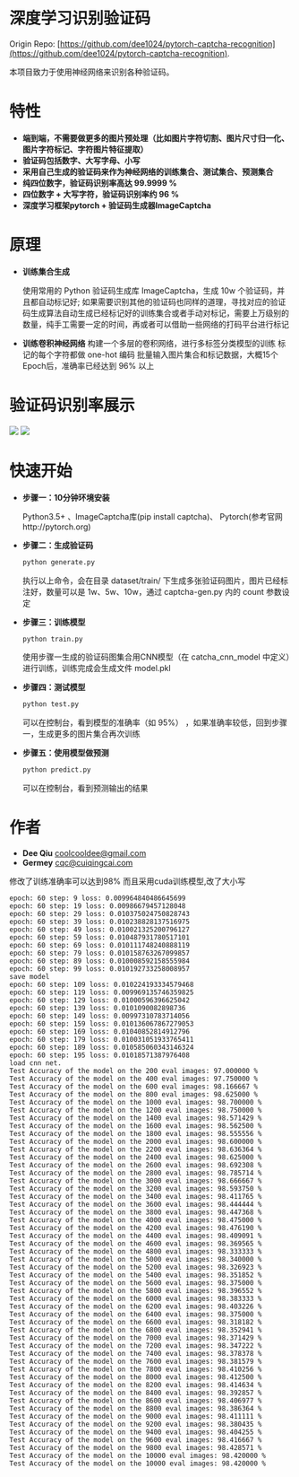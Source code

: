 深度学习识别验证码
=========

Origin Repo: [https://github.com/dee1024/pytorch-captcha-recognition](https://github.com/dee1024/pytorch-captcha-recognition).

本项目致力于使用神经网络来识别各种验证码。

特性
===
- __端到端，不需要做更多的图片预处理（比如图片字符切割、图片尺寸归一化、图片字符标记、字符图片特征提取）__
- __验证码包括数字、大写字母、小写__
- __采用自己生成的验证码来作为神经网络的训练集合、测试集合、预测集合__
- __纯四位数字，验证码识别率高达 99.9999 %__
- __四位数字 + 大写字符，验证码识别率约 96 %__
- __深度学习框架pytorch + 验证码生成器ImageCaptcha__


原理
===

- __训练集合生成__

    使用常用的 Python 验证码生成库 ImageCaptcha，生成 10w 个验证码，并且都自动标记好;
    如果需要识别其他的验证码也同样的道理，寻找对应的验证码生成算法自动生成已经标记好的训练集合或者手动对标记，需要上万级别的数量，纯手工需要一定的时间，再或者可以借助一些网络的打码平台进行标记

- __训练卷积神经网络__
    构建一个多层的卷积网络，进行多标签分类模型的训练
    标记的每个字符都做 one-hot 编码
    批量输入图片集合和标记数据，大概15个Epoch后，准确率已经达到 96% 以上


验证码识别率展示
========
![](https://raw.githubusercontent.com/dee1024/pytorch-captcha-recognition/master/docs/number.png)
![](https://raw.githubusercontent.com/dee1024/pytorch-captcha-recognition/master/docs/number2.png)


快速开始
====
- __步骤一：10分钟环境安装__

    Python3.5+ 、ImageCaptcha库(pip install captcha)、 Pytorch(参考官网http://pytorch.org)


- __步骤二：生成验证码__
    ```bash
    python generate.py
    ```
    执行以上命令，会在目录 dataset/train/ 下生成多张验证码图片，图片已经标注好，数量可以是 1w、5w、10w，通过 captcha-gen.py 内的 count 参数设定
    
- __步骤三：训练模型__
    ```bash
    python train.py
    ```
    使用步骤一生成的验证码图集合用CNN模型（在 catcha_cnn_model 中定义）进行训练，训练完成会生成文件 model.pkl

- __步骤四：测试模型__
    ```bash
    python test.py
    ```
    可以在控制台，看到模型的准确率（如 95%） ，如果准确率较低，回到步骤一，生成更多的图片集合再次训练

- __步骤五：使用模型做预测__
    ```bash
    python predict.py
    ```
    可以在控制台，看到预测输出的结果
    
作者
===
* __Dee Qiu__ <coolcooldee@gmail.com>
* __Germey__ <cqc@cuiqingcai.com>


修改了训练准确率可以达到98%
而且采用cuda训练模型,改了大小写
```
epoch: 60 step: 9 loss: 0.009964840486645699
epoch: 60 step: 19 loss: 0.00986679457128048
epoch: 60 step: 29 loss: 0.010375024750828743
epoch: 60 step: 39 loss: 0.010238828137516975
epoch: 60 step: 49 loss: 0.010021325200796127
epoch: 60 step: 59 loss: 0.010487931780517101
epoch: 60 step: 69 loss: 0.010111748240888119
epoch: 60 step: 79 loss: 0.010158763267099857
epoch: 60 step: 89 loss: 0.010008592158555984
epoch: 60 step: 99 loss: 0.010192733258008957
save model
epoch: 60 step: 109 loss: 0.010224193334579468
epoch: 60 step: 119 loss: 0.009969135746359825
epoch: 60 step: 129 loss: 0.01000596396625042
epoch: 60 step: 139 loss: 0.0101090082898736
epoch: 60 step: 149 loss: 0.00997310783714056
epoch: 60 step: 159 loss: 0.010136067867279053
epoch: 60 step: 169 loss: 0.01040852814912796
epoch: 60 step: 179 loss: 0.010031051933765411
epoch: 60 step: 189 loss: 0.010585060343146324
epoch: 60 step: 195 loss: 0.01018571387976408
load cnn net.
Test Accuracy of the model on the 200 eval images: 97.000000 %
Test Accuracy of the model on the 400 eval images: 97.750000 %
Test Accuracy of the model on the 600 eval images: 98.166667 %
Test Accuracy of the model on the 800 eval images: 98.625000 %
Test Accuracy of the model on the 1000 eval images: 98.700000 %
Test Accuracy of the model on the 1200 eval images: 98.750000 %
Test Accuracy of the model on the 1400 eval images: 98.571429 %
Test Accuracy of the model on the 1600 eval images: 98.562500 %
Test Accuracy of the model on the 1800 eval images: 98.555556 %
Test Accuracy of the model on the 2000 eval images: 98.600000 %
Test Accuracy of the model on the 2200 eval images: 98.636364 %
Test Accuracy of the model on the 2400 eval images: 98.625000 %
Test Accuracy of the model on the 2600 eval images: 98.692308 %
Test Accuracy of the model on the 2800 eval images: 98.785714 %
Test Accuracy of the model on the 3000 eval images: 98.666667 %
Test Accuracy of the model on the 3200 eval images: 98.593750 %
Test Accuracy of the model on the 3400 eval images: 98.411765 %
Test Accuracy of the model on the 3600 eval images: 98.444444 %
Test Accuracy of the model on the 3800 eval images: 98.447368 %
Test Accuracy of the model on the 4000 eval images: 98.475000 %
Test Accuracy of the model on the 4200 eval images: 98.476190 %
Test Accuracy of the model on the 4400 eval images: 98.409091 %
Test Accuracy of the model on the 4600 eval images: 98.369565 %
Test Accuracy of the model on the 4800 eval images: 98.333333 %
Test Accuracy of the model on the 5000 eval images: 98.340000 %
Test Accuracy of the model on the 5200 eval images: 98.326923 %
Test Accuracy of the model on the 5400 eval images: 98.351852 %
Test Accuracy of the model on the 5600 eval images: 98.375000 %
Test Accuracy of the model on the 5800 eval images: 98.396552 %
Test Accuracy of the model on the 6000 eval images: 98.383333 %
Test Accuracy of the model on the 6200 eval images: 98.403226 %
Test Accuracy of the model on the 6400 eval images: 98.375000 %
Test Accuracy of the model on the 6600 eval images: 98.318182 %
Test Accuracy of the model on the 6800 eval images: 98.352941 %
Test Accuracy of the model on the 7000 eval images: 98.371429 %
Test Accuracy of the model on the 7200 eval images: 98.347222 %
Test Accuracy of the model on the 7400 eval images: 98.378378 %
Test Accuracy of the model on the 7600 eval images: 98.381579 %
Test Accuracy of the model on the 7800 eval images: 98.410256 %
Test Accuracy of the model on the 8000 eval images: 98.412500 %
Test Accuracy of the model on the 8200 eval images: 98.414634 %
Test Accuracy of the model on the 8400 eval images: 98.392857 %
Test Accuracy of the model on the 8600 eval images: 98.406977 %
Test Accuracy of the model on the 8800 eval images: 98.386364 %
Test Accuracy of the model on the 9000 eval images: 98.411111 %
Test Accuracy of the model on the 9200 eval images: 98.380435 %
Test Accuracy of the model on the 9400 eval images: 98.404255 %
Test Accuracy of the model on the 9600 eval images: 98.416667 %
Test Accuracy of the model on the 9800 eval images: 98.428571 %
Test Accuracy of the model on the 10000 eval images: 98.420000 %
Test Accuracy of the model on the 10000 eval images: 98.420000 %
```